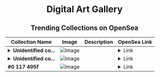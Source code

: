 <div align="center">

# Digital Art Gallery

## Trending Collections on OpenSea

| Collection Name                       | Image                                                                                     | Description                       | OpenSea Link                                                                                          |
|---------------------------------------|-------------------------------------------------------------------------------------------|-----------------------------------|--------------------------------------------------------------------------------------------------------|
| **<details><summary>Unidentified co...</summary>Unidentified contract 7803ecab-fe2c-41ed-b0a7-fea0eb2da49c</details>** | ![Image](https://i2.seadn.io/optimism/0x0665c09242fd6f77d367b5c7bc25e71af38be10f/491c7c8baf5b9fd34f71da19f53443/49491c7c8baf5b9fd34f71da19f53443.png?w=200&auto=format) |  | <details><summary>Link</summary>[Unidentified contract 7803ecab-fe2c-41ed-b0a7-fea0eb2da49c](https://opensea.io/collection/unidentified-contract-7803ecab-fe2c-41ed-b0a7-fea0)</details> |
| **<details><summary>Unidentified co...</summary>Unidentified contract 80163ac1-d4ee-4fd9-91cc-31445900e3d0</details>** | ![Image](https://i2.seadn.io/optimism/0x579e4f4a7e577ef5ac6e9221ca8f11dd6d43316d/6404459f0a28661c41bd910f8b5899/e86404459f0a28661c41bd910f8b5899.png?w=200&auto=format) |  | <details><summary>Link</summary>[Unidentified contract 80163ac1-d4ee-4fd9-91cc-31445900e3d0](https://opensea.io/collection/unidentified-contract-80163ac1-d4ee-4fd9-91cc-3144)</details> |
| **#0 117 495f** | ![Image](https://i2.seadn.io/base/0x2ebd4845c54c605b2a1cc8dafecab2db12c57cf0/53834f05a4c1a44a3127b0358dc117/f053834f05a4c1a44a3127b0358dc117.jpeg?w=200&auto=format) |  | <details><summary>Link</summary>[#0 117 495f](https://opensea.io/collection/0-117-495f)</details> |

</div>
